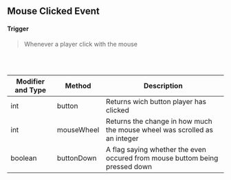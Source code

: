 ## Mouse Clicked Event


#### Trigger
> Whenever a player click with the mouse
<br>
<br>



Modifier and Type | Method | Description
------- | ------------- | -------------------------------------------------------------
int | button | Returns wich button player has clicked
int | mouseWheel | Returns the change in how much the mouse wheel was scrolled as an integer
boolean | buttonDown | A flag saying whether the even occured from mouse buttom being pressed down
